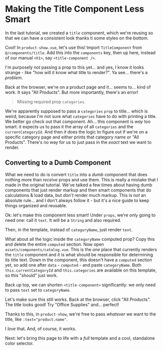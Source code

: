 # Making the Title Component Less Smart

In the last tutorial, we created a `title` component, which we're reusing so that
we can have a consistent look thanks ti some styles on the bottom.

Cool! In `product-show.vue`, let's use this! Import  `TitleComponent` from
`@/components/title`. Add this into the `components` key, then up here, instead
of our manual `<h1>`, say `<title-component />`.

I'm purposely *not* passing a prop to this yet... and yes, I know it looks
strange - like "how will it know what title to render?". Ya see... there's a
*problem*.

Back at the browser, we're on a product page and it... seems to... kind of work.
It says "All Products". But more importantly, there's an error!

> Missing required prop `categories`.

We're apparently supposed to pass a `categories` `prop` to title... which is weird,
because I'm not sure what `categories` have to do with printing a title. We better
go check out that component. Ah... this component is *way* too smart: it
expects us to pass it the array of all `categories` and the `currentCategoryId`.
And then *it* does the logic to figure out if we're on a specific category page
and either prints that category name or "All Products". There's no way for us to
just pass in the *exact* text we want to render.

## Converting to a Dumb Component

What we need to do is convert `title` into a *dumb* component that does nothing
more than *receive* props and use them. This is really a mistake that I made in
the original tutorial. We've talked a few times about having dumb components that
just render markup and then smart components that do calculations & load data,
but *don't* render much markup. This is *not* an absolute rule... and I don't
always follow it - but it's a nice guide to keep things organized and reusable.

Ok: let's make this component less smart! Under `props`, we're only going to need
one: call it `text`. It will be a `String` and also required.

Then, in the template, instead of `categoryName`, just render `text`.

What about all the logic inside the `categoryName` computed prop? Copy this and
delete the entire `computed` section. Now open `assets/components/catalog.vue`.
This is the *one* place that currently renders the `title` component and *it*
is what should be responsible for determining its title text. Down in the component,
this doesn't have a `computed` section yet, so add one after `data` - `computed` -
and paste `categoryName`. Both `this.currentCategoryId` and `this.categories` are
available on this template, so this "should" just work.

Back up top, we can shorten `<title-component>` significantly: we only need to pass
`text` set to `categoryName`.

Let's make sure this still works. Back at the browser, click "All Products". The
title looks good! Try "Office Supplies" and... perfect!

Thanks to this, in `product-show`, we're free to pass *whatever* we want to the
title, like `:text="product.name"`.

I *love* that. And, of course, it works.

Next: let's bring this page to life with a *full* template and a cool, standalone
color selector.
